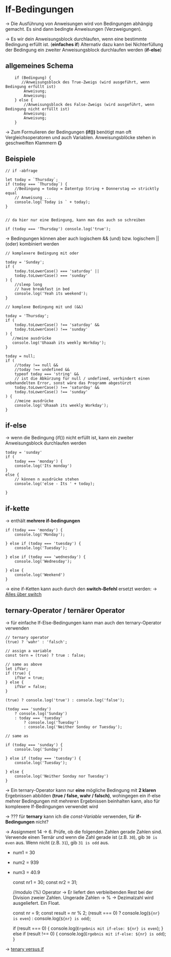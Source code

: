 # If-Bedingungen

-> Die Ausführung von Anweisungen wird von Bedingungen abhängig gemacht. Es sind dann bedingte Anweisungen (Verzweigungen). 

-> Es wir dein Anweisungsblock durchlaufen, wenn eine bestimmte Bedingung erfüllt ist. (**einfaches if**) Alternativ dazu kann bei Nichterfüllung der Bedingung ein zweiter Anweisungsblock durchlaufen werden (**if-else**)

## allgemeines Schema

        if (Bedingung) {
           //Anweisungsblock des True-Zweigs (wird ausgeführt, wenn Bedingung erfüllt ist)
            Anweisung;
            Anweisung;
        } else {
            //Anweisungsblock des False-Zweigs (wird ausgeführt, wenn Bedingung nicht erfüllt ist)
            Anweisung;
            Anweisung;
        }

-> Zum Formulieren der Bedingungen **(if())** benötigt man oft Vergleichsoperatoren und auch Variablen. Anweisungsblöcke stehen in geschweiften Klammern **{}**

## Beispiele

    // if -abfrage

    let today = `Thursday`;
    if (today === `Thursday`) {
        //Bedingung = today = Datentyp String + Donnerstag => stricktly equal
        // Anweisung ...
        console.log(`Today is ` + today);
    }


    // da hier nur eine Bedingung, kann man das auch so schreiben

    if (today === 'Thursday') console.log('true');

-> Bedingungen können aber auch logischem && (und) bzw. logischem || (oder) kombiniert werden

    // komplexere Bedingung mit oder

    today = 'Sunday';
    if (
        today.toLowerCase() === 'saturday' ||
        today.toLowerCase() === 'sunday'
    ) {
        //sleep long
        // have breakfast in bed
        console.log('Yeah its weekend');
    }

    // komplexe Bedingung mit und (&&)

    today = 'Thursday';
    if (
        today.toLowerCase() !== 'saturday' &&
        today.toLowerCase() !== 'sunday'
    ) {
       //meine ausdrücke
       console.log('Uhaaah its weekly Workday');
    }

    today = null;
    if (
        //today !== null &&
        //today !== undefined &&
        typeof today === 'string' &&
        // ist die Abkürzung für null / undefined, verhindert einen unbehandelten Error, sonst wäre das Programm abgestürzt
        today.toLowerCase() !== 'saturday' &&
        today.toLowerCase() !== 'sunday'
    ) {
        //meine ausdrücke
        console.log('Uhaaah its weekly Workday');
    }

## if-else 

-> wenn die Bedingung (if()) nicht erfüllt ist, kann ein zweiter Anweisungsblock durchlaufen werden

    today = 'sunday'
    if (
        today === 'monday') {
        console.log('Its monday')
    }
    else {
        // können n ausdrücke stehen
        console.log('else - Its ' + today);

    }

## if-kette

-> enthält **mehrere if-bedingungen**

    if (today === 'monday') {
        console.log('Monday');

    } else if (today === 'tuesday') {
        console.log('Tuesday');

    } else if (today === 'wednesday') {
        console.log('Wednesday');

    } else {
        console.log('Weekend')
    }

-> eine if-Ketten kann auch durch den **switch-Befehl** ersetzt werden: -> <a href="switch.md">Alles über switch</a>

## ternary-Operator / ternärer Operator

-> für einfache If-Else-Bedingungen kann man auch den ternary-Operator verwenden

    // ternary operator
    (true) ? 'wahr' : 'falsch';

    // assign a variable
    const tern = (true) ? true : false;

    // same as above
    let ifVar;
    if (true) {
        ifVar = true;
    } else {
        ifVar = false;
    }

    (true) ? console.log('true') : console.log('false');

    (today === 'sunday')
        ? console.log('Sunday')
        : today === 'tuesday'
            ? console.log('Tuesday')
            : console.log('Neither Sonday or Tuesday');

    // same as

    if (today === 'sunday') {
        console.log('Sunday')

    } else if (today === 'tuesday') {
        console.log('Tuesday');

    } else {
        console.log('Neither Sonday nor Tuesday')
    }

-> Ein ternary-Operator kann nur **eine** mögliche Bedingung mit **2 klaren** Ergebnissen abbilden **(true / false, wahr / falsch)**, wohingegen ein if-else mehrer Bedingungen mit mehreren Ergebnissen beinhalten kann, also für komplexere If-Bedingungen verwendet wird

-> ??? für **ternary** kann ich die *const-Variable* verwenden, für **if-Bedingungen** nicht?

-> Assignment 14 -> 6. Prüfe, ob die folgenden Zahlen gerade Zahlen sind. Verwende einen Ternär und wenn die Zahl gerade ist (z.B. `30`), gib `30 is even` aus. Wenn nicht (z.B. `31`), gib `31 is odd` aus.
* num1 = 30
* num2 = 939
* num3 = 40.9

    const nr1 = 30;
    const nr2 = 31;

    //modulo (%) Operator -> Er liefert den verbleibenden Rest bei der Division zweier Zahlen. Ungerade Zahlen -> % -> Dezimalzahl wird ausgeliefert. Ein Float. 

    const nr = 9;
    const result = nr % 2;
    (result === 0) ? console.log(`${nr} is even`) : console.log(`${nr} is odd`);

    if (result === 0) {
        console.log(`Ergebnis mit if-else: ${nr} is even`);
    } else if (result !== 0) {
        console.log(`Ergebnis mit if-else: ${nr} is odd`);
    }

-> <a href="opertors.md">tenary versus if</a>
